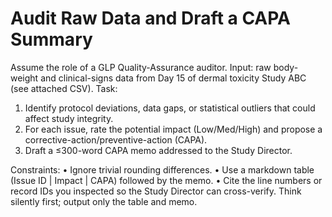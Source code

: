 # Audit Raw Data and Draft a CAPA Summary

Assume the role of a GLP Quality-Assurance auditor.
Input: raw body-weight and clinical-signs data from Day 15 of dermal toxicity Study ABC (see attached CSV).
Task:

1. Identify protocol deviations, data gaps, or statistical outliers that could affect study integrity.
1. For each issue, rate the potential impact (Low/Med/High) and propose a corrective-action/preventive-action (CAPA).
1. Draft a ≤300-word CAPA memo addressed to the Study Director.

Constraints:
  • Ignore trivial rounding differences.
  • Use a markdown table (Issue ID | Impact | CAPA) followed by the memo.
  • Cite the line numbers or record IDs you inspected so the Study Director can cross-verify.
Think silently first; output only the table and memo.

